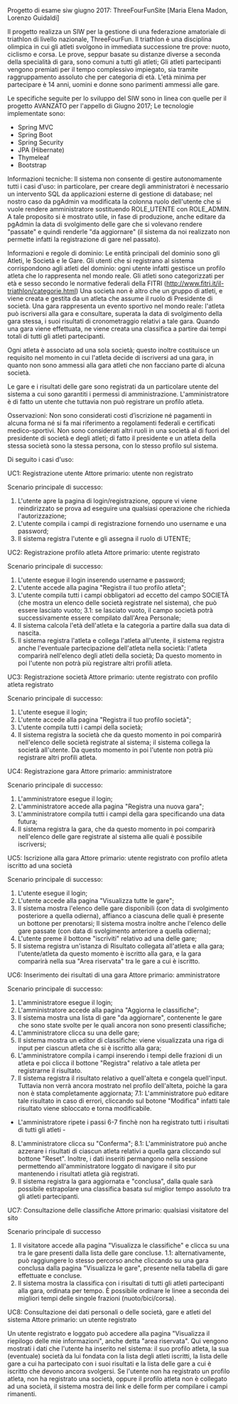 Progetto di esame siw giugno 2017: ThreeFourFunSite [Maria Elena Madon, Lorenzo Guidaldi]

Il progetto realizza un SIW per la gestione di una federazione amatoriale di triathlon di livello nazionale, ThreeFourFun.
Il triathlon è una disciplina olimpica in cui gli atleti svolgono in immediata successione tre prove: nuoto, ciclismo e corsa. Le prove, seppur basate su distanze diverse a seconda della specialità di gara, sono comuni a tutti gli atleti; Gli atleti partecipanti vengono premiati per il tempo complessivo impiegato, sia tramite raggruppamento assoluto che per categoria di età. L'età minima per partecipare è 14 anni, uomini e donne sono parimenti ammessi alle gare.

Le specifiche seguite per lo sviluppo del SIW sono in linea con quelle per il progetto AVANZATO per l'appello di Giugno 2017;
Le tecnologie implementate sono:
  - Spring MVC
  - Spring Boot
  - Spring Security
  - JPA (Hibernate)
  - Thymeleaf
  - Bootstrap

Informazioni tecniche:
  Il sistema non consente di gestire autonomamente tutti i casi d'uso: in particolare, per creare degli amministratori è necessario un intervento SQL da applicazioni esterne di gestione di database; nel nostro caso da pgAdmin va modificata la colonna ruolo dell'utente che si vuole rendere amministratore sostituendo ROLE_UTENTE con ROLE_ADMIN.
  A tale proposito si è mostrato utile, in fase di produzione, anche editare da pgAdmin la data di svolgimento delle gare che si volevano rendere "passate" e quindi renderle "da aggiornare" (il sistema da noi realizzato non permette infatti la registrazione di gare nel passato).
  
Informazioni e regole di dominio:
  Le entità principali del dominio sono gli Atleti, le Società e le Gare.
  Gli utenti che si registrano al sistema corrispondono agli atleti del dominio: ogni utente infatti gestisce un profilo atleta che lo rappresenta nel mondo reale. Gli atleti sono categorizzati per età e sesso secondo le normative federali della FITRI (http://www.fitri.it/il-triathlon/categorie.html)
  Una società non è altro che un gruppo di atleti, e viene creata e gestita da un atleta che assume il ruolo di Presidente di società.
  Una gara rappresenta un evento sportivo nel mondo reale: l'atleta può iscriversi alla gara e consultare, superata la data di svolgimento della gara stessa, i suoi risultati di cronometraggio relativi a tale gara.
  Quando una gara viene effettuata, ne viene creata una classifica a partire dai tempi totali di tutti gli atleti partecipanti.
  
  Ogni atleta è associato ad una sola società; questo inoltre costituisce un requisito nel momento in cui l'atleta decide di iscriversi ad una gara, in quanto non sono ammessi alla gara atleti che non facciano parte di alcuna società.
  
  Le gare e i risultati delle gare sono registrati da un particolare utente del sistema a cui sono garantiti i permessi di amministrazione. L'amministratore è di fatto un utente che tuttavia non può registrare un profilo atleta.
  
  Osservazioni: Non sono considerati costi d’iscrizione né pagamenti in alcuna forma né si fa mai riferimento a regolamenti federali e  certificati medico-sportivi. Non sono considerati altri ruoli in una società al di fuori del presidente di società e degli atleti; di   fatto il presidente e un atleta della stessa società sono la stessa persona, con lo stesso profilo sul sistema.
 

Di seguito i casi d'uso:

UC1: Registrazione utente
Attore primario: utente non registrato

  Scenario principale di successo:
  1. L'utente apre la pagina di login/registrazione, oppure vi viene reindirizzato se prova ad eseguire una qualsiasi operazione che richieda l'autorizzazione;
  2. L'utente compila i campi di registrazione fornendo uno username e una password;
  3. Il sistema registra l'utente e gli assegna il ruolo di UTENTE;
  
UC2: Registrazione profilo atleta
Attore primario: utente registrato

  Scenario principale di successo:
  1. L'utente esegue il login inserendo username e password;
  2. L'utente accede alla pagina "Registra il tuo profilo atleta";
  3. L'utente compila tutti i campi obbligatori ad eccetto del campo SOCIETÀ (che mostra un elenco delle società registrate nel sistema), che può essere lasciato vuoto;
    3.1: se lasciato vuoto, il campo società potrà successivamente essere compilato dall'Area Personale;
  4. Il sistema calcola l'età dell'atleta e la categoria a partire dalla sua data di nascita.
  5. Il sistema registra l'atleta e collega l'atleta all'utente, il sistema registra anche l'eventuale partecipazione dell'atleta nella società: l'atleta comparirà nell'elenco degli atleti della società;
  Da questo momento in poi l'utente non potrà più registrare altri profili atleta.
 
UC3: Registrazione società
Attore primario: utente registrato con profilo atleta registrato

  Scenario principale di successo:
  1. L'utente esegue il login;
  2. L'utente accede alla pagina "Registra il tuo profilo società";
  3. L'utente compila tutti i campi della società;
  4. Il sistema registra la società che da questo momento in poi comparirà nell'elenco delle società registrate al sistema; il sistema collega la società all'utente.
  Da questo momento in poi l'utente non potrà più registrare altri profili atleta.
  
 
UC4: Registrazione gara
Attore primario: amministratore

  Scenario principale di successo:
  1. L'amministratore esegue il login;
  2. L'amministratore accede alla pagina "Registra una nuova gara";
  3. L'amministratore compila tutti i campi della gara specificando una data futura;
  4. Il sistema registra la gara, che da questo momento in poi comparirà nell'elenco delle gare registrate al sistema alle quali è possibile iscriversi;
  
UC5: Iscrizione alla gara
Attore primario: utente registrato con profilo atleta iscritto ad una società

  Scenario principale di successo:
  1. L'utente esegue il login;
  2. L'utente accede alla pagina "Visualizza tutte le gare";
  3. Il sistema mostra l'elenco delle gare disponibili (con data di svolgimento posteriore a quella odierna), affianco a ciascuna delle quali è presente un bottone per prenotarsi;
  Il sistema mostra inoltre anche l'elenco delle gare passate (con data di svolgimento anteriore a quella odierna);
  4. L'utente preme il bottone "iscriviti" relativo ad una delle gare;
  5. Il sistema registra un'istanza di Risultato collegata all'atleta e alla gara; l'utente/atleta da questo momento è iscritto alla gara, e la gara comparirà nella sua "Area riservata" tra le gare a cui è iscritto.
 
UC6: Inserimento dei risultati di una gara
Attore primario: amministratore

  Scenario principale di successo:
  1. L'amministratore esegue il login;
  2. L'amministratore accede alla pagina "Aggiorna le classifiche";
  3. Il sistema mostra una lista di gare "da aggiornare", contenente le gare che sono state svolte per le quali ancora non sono presenti classifiche;
  4. L'amministratore clicca su una delle gare;
  5. Il sistema mostra un editor di classifiche: viene visualizzata una riga di input per ciascun atleta che si è iscritto alla gara;
  6. L'amministratore compila i campi inserendo i tempi delle frazioni di un atleta e poi clicca il bottone "Registra" relativo a tale atleta per registrarne il risultato.
  7. Il sistema registra il risultato relativo a quell'alteta e congela quell'input. Tuttavia non verrà ancora mostrato nel profilo dell'alteta, poichè la gara non è stata completamente aggiornata;
    7.1: L'amministratore può editare tale risultato in caso di errori, cliccando sul botone "Modifica" infatti tale risultato viene sbloccato e torna modificabile.
 - L'amministratore ripete i passi 6-7 finchè non ha registrato tutti i risultati di tutti gli atleti -
 8. L'amministratore clicca su "Conferma";
    8.1: L'amministratore può anche azzerare i risultati di ciascun atleta relativi a quella gara cliccando sul bottone "Reset". Inoltre, i dati inseriti permangono nella sessione permettendo all'amministratore loggato di navigare il sito pur mantenendo i risultati atleta già registrati.
 9. Il sistema registra la gara aggiornata e "conclusa", dalla quale sarà possibile estrapolare una classifica basata sul miglior tempo assoluto tra gli atleti partecipanti.
 
 UC7: Consultazione delle classifiche
 Attore primario: qualsiasi visitatore del sito
 
  Scenario principale di successo
  1. Il visitatore accede alla pagina "Visualizza le classifiche" e clicca su una tra le gare presenti dalla lista delle gare concluse.
      1.1: alternativamente, può raggiungere lo stesso percorso anche cliccando su una gara conclusa dalla pagina "Visualizza le gare", presente nella tabella di gare effettuate e concluse.
  2. Il sistema mostra la classifica con i risultati di tutti gli atleti partecipanti alla gara, ordinata per tempo. È possibile ordinare le linee a seconda dei migliori tempi delle singole frazioni (nuoto/bici/corsa).
  
  UC8: Consultazione dei dati personali o delle società, gare e atleti del sistema
  Attore primario: un utente registrato
  
  Un utente registrato e loggato può accedere alla pagina "Visualizza il riepilogo delle mie informazioni", anche detta "area riservata". Qui vengono mostrati i dati che l'utente ha inserito nel sistema: il suo profilo atleta, la sua (eventuale) società da lui fondata con la lista degli atleti iscritti, la lista delle gare a cui ha partecipato con i suoi risultati e la lista delle gare a cui è iscritto che devono ancora svolgersi.
  Se l'utente non ha registrato un profilo atleta, non ha registrato una società, oppure il profilo atleta non è collegato ad una società, il sistema mostra dei link e delle form per compilare i campi rimanenti.
  
  
